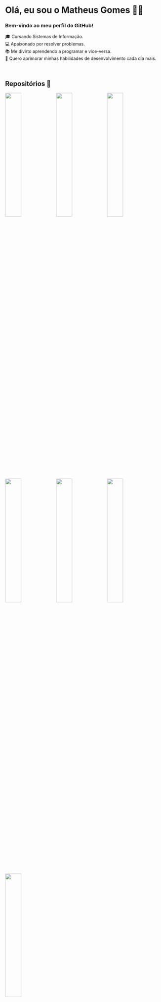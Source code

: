 # Olá, eu sou o Matheus Gomes 👋🏻
### Bem-vindo ao meu perfil do GitHub!
🎓 Cursando Sistemas de Informação.<br>
💻 Apaixonado por resolver problemas.<br>
📚 Me divirto aprendendo a programar e vice-versa.<br>
🎯 Quero aprimorar minhas habilidades de desenvolvimento cada dia mais.

<br>

## Repositórios 💼  
[<img width="32%" src="https://github-readme-stats.vercel.app/api/pin/?username=gomestizado&repo=GuiaFilmesSeries&theme=dracula"/>](https://github.com/gomestizado/GuiaFilmesSeries)
[<img width="32%" src="https://github-readme-stats.vercel.app/api/pin/?username=gomestizado&repo=AppClima&theme=dracula"/>](https://github.com/gomestizado/AppClima)
[<img width="32%" src="https://github-readme-stats.vercel.app/api/pin/?username=gomestizado&repo=cronometro&theme=dracula"/>](https://github.com/gomestizado/cronometro)
[<img width="32%" src="https://github-readme-stats.vercel.app/api/pin/?username=gomestizado&repo=java-poo&theme=dracula"/>](https://github.com/gomestizado/java-poo)
[<img width="32%" src="https://github-readme-stats.vercel.app/api/pin/?username=gomestizado&repo=tiktok-clone&theme=dracula"/>](https://github.com/gomestizado/tiktok-clone)
[<img width="32%" src="https://github-readme-stats.vercel.app/api/pin/?username=gomestizado&repo=faculdade&theme=dracula"/>](https://github.com/gomestizado/faculdade)
##
[<img width="32%" src="https://github-readme-stats.vercel.app/api/top-langs/?username=gomestizado&theme=dracula&langs_count=5&exclude_repo=meu-kube-news,meu-cluster-terraform,meu-kube-conversao-temperatura">](https://github.com/anuraghazra/github-readme-stats)

<br>

## Contato ✉️
[<img src="https://img.shields.io/badge/LinkedIn-0077B5?style=for-the-badge&logo=linkedin&logoColor=white" alt="linkedin"/>](https://www.linkedin.com/in/gomesmatheus/)

<br>

###### Obrigado pela visita e até breve!
